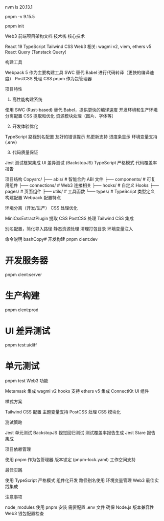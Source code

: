 nvm ls  20.13.1

pnpm -v 9.15.5

pnpm init

Web3 前端项目架构文档
技术栈
核心技术

React 19
TypeScript
Tailwind CSS
Web3 相关: wagmi v2, viem, ethers v5
React Query (Tanstack Query)

构建工具

Webpack 5 作为主要构建工具
SWC 替代 Babel 进行代码转译（更快的编译速度）
PostCSS 处理 CSS
pnpm 作为包管理器

项目特性
1. 高性能构建系统

使用 SWC (Rust-based) 替代 Babel，提供更快的编译速度
开发环境和生产环境分离配置
CSS 提取和优化
资源模块处理（图片、字体等）

2. 开发体验优化

TypeScript 路径别名配置
友好的错误提示
热更新支持
进度条显示
环境变量支持 (.env)

3. 代码质量保证

Jest 测试框架集成
UI 差异测试 (BackstopJS)
TypeScript 严格模式
代码覆盖率报告

项目结构
Copysrc/
├── abis/          # 智能合约 ABI 文件
├── components/    # 可复用组件
├── connections/   # Web3 连接相关
├── hooks/         # 自定义 Hooks
├── pages/         # 页面组件
├── utils/         # 工具函数
└── types/         # TypeScript 类型定义
构建配置
Webpack 配置特点

环境分离（开发/生产）
CSS 处理优化

MiniCssExtractPlugin 提取 CSS
PostCSS 处理
Tailwind CSS 集成


别名配置，简化导入路径
静态资源处理
清理打包目录
环境变量注入

命令说明
bashCopy# 开发构建
pnpm clent:dev

# 开发服务器
pnpm clent:server

# 生产构建
pnpm clent:prod

# UI 差异测试
pnpm test:uidiff

# 单元测试
pnpm test
Web3 功能

Metamask 集成
wagmi v2 hooks 支持
ethers v5 集成
ConnectKit UI 组件

样式方案

Tailwind CSS 配置
主题变量支持
PostCSS 处理
CSS 模块化

测试策略

Jest 单元测试
BackstopJS 视觉回归测试
测试覆盖率报告生成
Jest Stare 报告集成

项目依赖管理

使用 pnpm 作为包管理器
版本锁定 (pnpm-lock.yaml)
工作空间支持

最佳实践

使用 TypeScript 严格模式
组件化开发
路径别名使用
环境变量管理
Web3 最佳实践集成

注意事项

node_modules 使用 pnpm 安装
需要配置 .env 文件
确保 Node.js 版本兼容性
Web3 钱包配置检查
